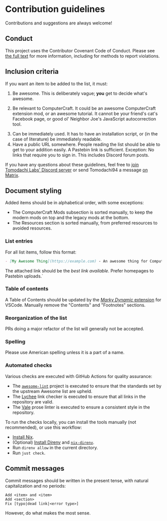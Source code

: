 # Contribution guidelines
<!-- vale Google.Exclamation = NO -->
Contributions and suggestions are always welcome!
<!-- vale Google.Exclamation = YES -->

## Conduct

This project uses the Contributor Covenant Code of Conduct. Please see [the full text](./CONTRIBUTING.md) for more information, including for methods to report violations.

## Inclusion criteria

If you want an item to be added to the list, it must:

1. Be awesome. This is deliberately vague; **you** get to decide what's awesome.
<!-- vale Vale.Spelling = NO -->
2. Be relevant to ComputerCraft. It could be an awesome ComputerCraft extension mod, or an awesome tutorial. It cannot be your friend's cat's Facebook page, or good ol' Neighbor Joe's JavaScript autocorrection tool.
<!-- vale Vale.Spelling = YES -->
3. Can be immediately used. It has to have an installation script, or (in the case of literature) be immediately readable.
4. Have a public URL somewhere. People reading the list should be able to get to your addition easily. A Pastebin link is sufficient. Exception: No links that require you to sign in. This includes Discord forum posts.

If you have any questions about these guidelines, feel free to [join Tomodachi Labs' Discord server](https://discord.gg/Xs3VKNJrMb) or send Tomodachi94 a message [on Matrix](https://matrix.to/#/#awesome-computercraft:matrix.org).

## Document styling

Added items should be in alphabetical order, with some exceptions:
- The ComputerCraft Mods subsection is sorted manually, to keep the modern mods on top and the legacy mods at the bottom.
- The Resources section is sorted manually, from preferred resources to avoided resources.

### List entries

For all list items, follow this format:

```md
- [My Awesome Thing](https://example.com) - An awesome thing for ComputerCraft.
```

The attached link should be the *best link available*. Prefer homepages to Pastebin uploads.`

### Table of contents

A Table of Contents should be updated by the [*Marky Dynamic* extension](https://marketplace.visualstudio.com/items?itemName=robole.marky-dynamic) for VSCode. Manually remove the "Contents" and "Footnotes" sections.

### Reorganization of the list

PRs doing a major refactor of the list will generally not be accepted.

### Spelling

Please use American spelling unless it is a part of a name.

### Automated checks

Various checks are executed with GitHub Actions for quality assurance:
* The [`awesome-lint`](https://github.com/sindresorhus/awesome-lint) project is executed to ensure that the standards set by the upstream Awesome list are upheld.
* The [Lychee](https://lychee.cli.rs/introduction/) link checker is executed to ensure that all links in the repository are valid.
* The [Vale](https://vale.sh) prose linter is executed to ensure a consistent style in the repository.

To run the checks locally, you can install the tools manually (not recommended), or use this workflow:
* [Install Nix](https://nixos.org).
* (Optional) [Install Direnv](https://direnv.net/) and [`nix-direnv`](https://github.com/nix-community/nix-direnv).
* Run `direnv allow` in the current directory.
* Run `just check`.

## Commit messages

Commit messages should be written in the present tense, with natural capitalization and no periods:

```
Add <item> and <item>
Add <section>
Fix [typo|dead link|<error type>]
```

However, do what makes the most sense.
